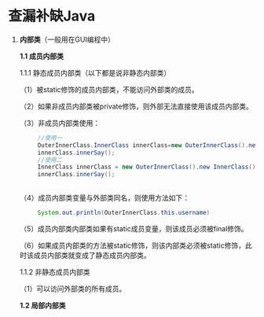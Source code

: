 # 查漏补缺Java

1. **内部类**（一般用在GUI编程中）

   **1.1 成员内部类**

   1.1.1 静态成员内部类（以下都是说非静态内部类）

   （1）被static修饰的成员内部类，不能访问外部类的成员。

   （2）如果非成员内部类被private修饰，则外部无法直接使用该成员内部类。

   （3）非成员内部类使用：

   ```java
   		//使用一		
   		OuterInnerClass.InnerClass innerClass=new OuterInnerClass().newInnerClass();
   		innerClass.innerSay();
   		//使用二
   		InnerClass innerClass = new OuterInnerClass().new InnerClass();
   		innerClass.innerSay();
   		
   
   ```

   （4）成员内部类变量与外部类同名，则使用方法如下：

   ```java
   		System.out.println(OuterInnerClass.this.username)
   ```

   （5）成员内部类内部类如果有static成员变量，则该成员必须被final修饰。

   （6）如果成员内部类的方法被static修饰，则该内部类必须被static修饰，此时该成员内部类就变成了静态成员内部类。

   1.1.2 非静态成员内部类

   （1）可以访问外部类的所有成员。

   

   **1.2 局部内部类**